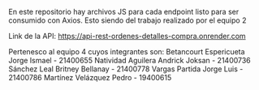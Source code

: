 En este repositorio hay archivos JS para cada endpoint listo para ser consumido con Axios. Esto siendo del trabajo realizado por el equipo 2

Link de la API: https://api-rest-ordenes-detalles-compra.onrender.com

Pertenesco al equipo 4 cuyos integrantes son:
Betancourt Espericueta Jorge Ismael - 21400655
Natividad Aguilera Andrick Joksan - 21400736
Sánchez Leal Britney Bellanay - 21400778
Vargas Partida Jorge Luis - 21400786
Martínez Velázquez Pedro - 19400615
